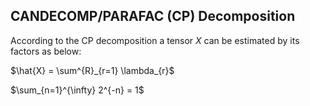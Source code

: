 ## CANDECOMP/PARAFAC (CP) Decomposition
According to the CP decomposition a tensor $X$ can be estimated by its factors as below:

$\hat{X} = \sum^{R}_{r=1}  \lambda_{r}$

$\sum_{n=1}^{\infty} 2^{-n} = 1$
